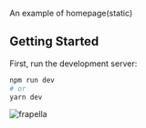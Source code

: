 An example of homepage(static)
## Getting Started

First, run the development server:

```bash
npm run dev
# or
yarn dev
```

![frapella](https://user-images.githubusercontent.com/110464301/218352279-2611810a-dd47-4ca2-89f0-12d42bb20620.png)



